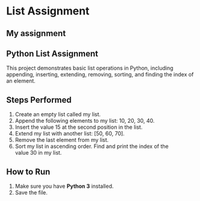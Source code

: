 # List Assignment

## My assignment

## Python List Assignment

This project demonstrates basic list operations in Python, including appending, inserting, extending, removing, sorting, and finding the index of an element.

## Steps Performed
1. Create an empty list called my list.
2. Append the following elements to my list: 10, 20, 30, 40.
3. Insert the value 15 at the second position in the list.
4. Extend my list with another list: [50, 60, 70].
5. Remove the last element from my list.
6. Sort my list in ascending order.
Find and print the index of the value 30 in my list.

## How to Run
1. Make sure you have **Python 3** installed.
2. Save the file.


